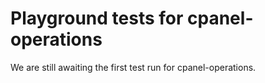# Playground tests for cpanel-operations
We are still awaiting the first test run for cpanel-operations.
